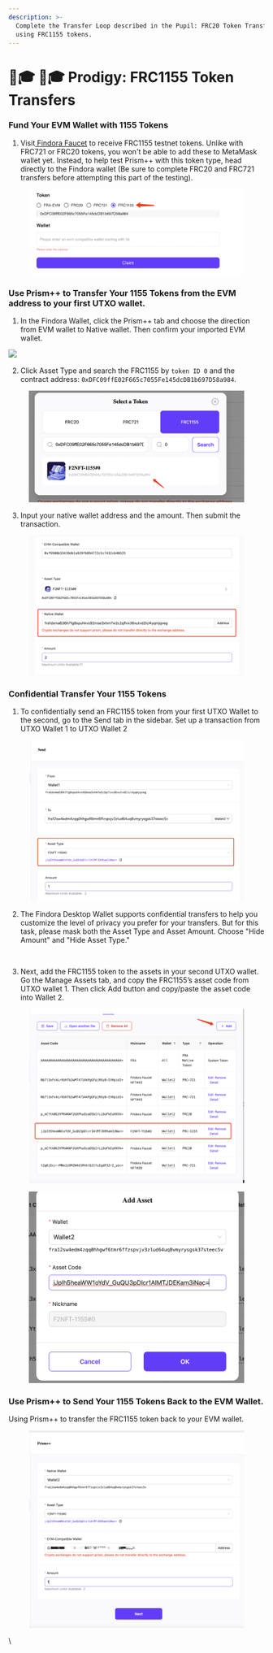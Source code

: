```yaml
---
description: >-
  Complete the Transfer Loop described in the Pupil: FRC20 Token Transfer page
  using FRC1155 tokens.
---
```


# 🧑🎓 🧑🎓 Prodigy: FRC1155 Token Transfers

### Fund Your EVM Wallet with 1155 Tokens&#x20;

1. Visit[ Findora Faucet](https://faucet.findora.org/) to receive FRC1155 testnet tokens. Unlike with FRC721 or FRC20 tokens, you won't be able to add these to MetaMask wallet yet. Instead, to help test Prism++ with this token type, head directly to the Findora wallet (Be sure to complete FRC20 and FRC721 transfers before attempting this part of the testing).

<figure><img src="../../../../.gitbook/assets/image (45).png" alt=""><figcaption></figcaption></figure>

### Use Prism++ to Transfer Your 1155 Tokens from the EVM address to your first UTXO wallet.

1. In the Findora Wallet, click the Prism++ tab and choose the direction from EVM wallet to Native wallet. Then confirm your imported EVM wallet.

![](https://lh6.googleusercontent.com/UUz\_ThmzLXC16UsFygIGeYXZm50Z-R\_EJa49heMnB2SRoQurmNSGrtkOdxzqj\_oYCr44Kz0Dg9u7agFfMf-T6uf1Nzmuk2ZoEM0rPAZRCqWwIJS7\_62DJ8j3aVGsJB\_Ml5K3UzbX\_ooafYbTUK1vWPs)

2. Click Asset Type and search the FRC1155 by `token ID 0` and the contract address: `0xDFC09ffE02F665c7055Fe145dcDB1b697D58a984`.

<figure><img src="../../../../.gitbook/assets/image (41).png" alt=""><figcaption></figcaption></figure>

3. Input your native wallet address and the amount. Then submit the transaction.

<figure><img src="../../../../.gitbook/assets/image (33).png" alt=""><figcaption></figcaption></figure>

### Confidential Transfer Your 1155 Tokens&#x20;

1. To confidentially send an FRC1155 token from your first UTXO Wallet to the second, go to the Send tab in the sidebar. Set up a transaction from UTXO Wallet 1 to UTXO Wallet 2

<figure><img src="../../../../.gitbook/assets/image (50).png" alt=""><figcaption></figcaption></figure>

2. The Findora Desktop Wallet supports confidential transfers to help you customize the level of privacy you prefer for your transfers. But for this task, please mask both the Asset Type and Asset Amount. Choose "Hide Amount" and "Hide Asset Type."

<figure><img src="https://lh6.googleusercontent.com/bnR6PXICduhPlguWDU-_pyjH1-tdNe0qZ-aFa7JyiLKFc8KBHbjyH4rFxLMzUwBcqUcHhp5uMzqh1P5IM071an-tpgNgNPzw9bojf4r8OskNl468jGxb7YRfkIeDQ-PcubVKgNtnVXGC_V4mrN-f8nw" alt=""><figcaption></figcaption></figure>

3. Next, add the FRC1155 token to the assets in your second UTXO wallet. Go the Manage Assets tab, and copy the FRC1155’s asset code from UTXO wallet 1. Then click Add button and copy/paste the asset code into Wallet 2.

<figure><img src="../../../../.gitbook/assets/image (49).png" alt=""><figcaption></figcaption></figure>

<figure><img src="../../../../.gitbook/assets/image (34).png" alt=""><figcaption></figcaption></figure>

### Use Prism++ to Send Your 1155 Tokens Back to the EVM Wallet.

Using Prism++ to transfer the FRC1155 token back to your EVM wallet.

<figure><img src="../../../../.gitbook/assets/image (42).png" alt=""><figcaption></figcaption></figure>

\
